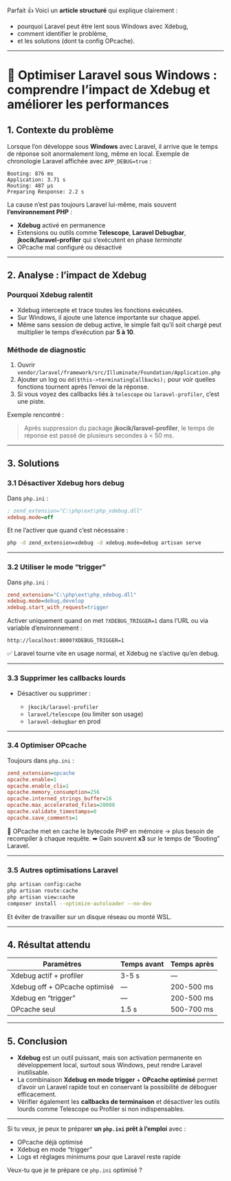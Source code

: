 Parfait 👍
Voici un **article structuré** qui explique clairement :

* pourquoi Laravel peut être lent sous Windows avec Xdebug,
* comment identifier le problème,
* et les solutions (dont ta config OPcache).

---

# 🚀 Optimiser Laravel sous Windows : comprendre l’impact de Xdebug et améliorer les performances

## 1. Contexte du problème

Lorsque l’on développe sous **Windows** avec Laravel, il arrive que le temps de réponse soit anormalement long, même en local.
Exemple de chronologie Laravel affichée avec `APP_DEBUG=true` :

```
Booting: 876 ms
Application: 3.71 s
Routing: 487 μs
Preparing Response: 2.2 s
```

La cause n’est pas toujours Laravel lui-même, mais souvent **l’environnement PHP** :

* **Xdebug** activé en permanence
* Extensions ou outils comme **Telescope**, **Laravel Debugbar**, **jkocik/laravel-profiler** qui s’exécutent en phase *terminate*
* OPcache mal configuré ou désactivé

---

## 2. Analyse : l’impact de Xdebug

### Pourquoi Xdebug ralentit

* Xdebug intercepte et trace toutes les fonctions exécutées.
* Sur Windows, il ajoute une latence importante sur chaque appel.
* Même sans session de debug active, le simple fait qu’il soit chargé peut multiplier le temps d’exécution par **5 à 10**.

### Méthode de diagnostic

1. Ouvrir `vendor/laravel/framework/src/Illuminate/Foundation/Application.php`
2. Ajouter un log ou `dd($this->terminatingCallbacks);` pour voir quelles fonctions tournent après l’envoi de la réponse.
3. Si vous voyez des callbacks liés à `telescope` ou `laravel-profiler`, c’est une piste.

Exemple rencontré :

> Après suppression du package **jkocik/laravel-profiler**, le temps de réponse est passé de plusieurs secondes à < 50 ms.

---

## 3. Solutions

### 3.1 Désactiver Xdebug hors debug

Dans `php.ini` :

```ini
; zend_extension="C:\php\ext\php_xdebug.dll"
xdebug.mode=off
```

Et ne l’activer que quand c’est nécessaire :

```bash
php -d zend_extension=xdebug -d xdebug.mode=debug artisan serve
```

---

### 3.2 Utiliser le mode “trigger”

Dans `php.ini` :

```ini
zend_extension="C:\php\ext\php_xdebug.dll"
xdebug.mode=debug,develop
xdebug.start_with_request=trigger
```

Activer uniquement quand on met `?XDEBUG_TRIGGER=1` dans l’URL ou via variable d’environnement :

```
http://localhost:8000?XDEBUG_TRIGGER=1
```

✅ Laravel tourne vite en usage normal, et Xdebug ne s’active qu’en debug.

---

### 3.3 Supprimer les callbacks lourds

* Désactiver ou supprimer :

  * `jkocik/laravel-profiler`
  * `laravel/telescope` (ou limiter son usage)
  * `laravel-debugbar` en prod

---

### 3.4 Optimiser OPcache

Toujours dans `php.ini` :

```ini
zend_extension=opcache
opcache.enable=1
opcache.enable_cli=1
opcache.memory_consumption=256
opcache.interned_strings_buffer=16
opcache.max_accelerated_files=20000
opcache.validate_timestamps=0
opcache.save_comments=1
```

📌 OPcache met en cache le bytecode PHP en mémoire → plus besoin de recompiler à chaque requête.
➡ Gain souvent **x3** sur le temps de “Booting” Laravel.

---

### 3.5 Autres optimisations Laravel

```bash
php artisan config:cache
php artisan route:cache
php artisan view:cache
composer install --optimize-autoloader --no-dev
```

Et éviter de travailler sur un disque réseau ou monté WSL.

---

## 4. Résultat attendu

| Paramètres                    | Temps avant | Temps après |
| ----------------------------- | ----------- | ----------- |
| Xdebug actif + profiler       | 3-5 s       | —           |
| Xdebug off + OPcache optimisé | —           | 200-500 ms  |
| Xdebug en “trigger”           | —           | 200-500 ms  |
| OPcache seul                  | 1.5 s       | 500-700 ms  |

---

## 5. Conclusion

* **Xdebug** est un outil puissant, mais son activation permanente en développement local, surtout sous Windows, peut rendre Laravel inutilisable.
* La combinaison **Xdebug en mode trigger** + **OPcache optimisé** permet d’avoir un Laravel rapide tout en conservant la possibilité de déboguer efficacement.
* Vérifier également les **callbacks de terminaison** et désactiver les outils lourds comme Telescope ou Profiler si non indispensables.

---

Si tu veux, je peux te préparer **un `php.ini` prêt à l’emploi** avec :

* OPcache déjà optimisé
* Xdebug en mode “trigger”
* Logs et réglages minimums pour que Laravel reste rapide

Veux-tu que je te prépare ce `php.ini` optimisé ?

